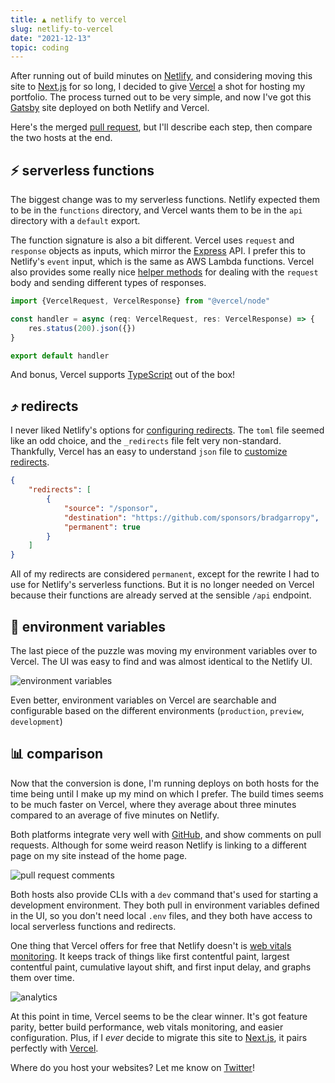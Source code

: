 ```yaml
---
title: ▲ netlify to vercel
slug: netlify-to-vercel
date: "2021-12-13"
topic: coding
---
```


After running out of build minutes on [Netlify][netlify], and considering moving this site to [Next.js][next] for so long, I decided to give [Vercel][vercel] a shot for hosting my portfolio. The process turned out to be very simple, and now I've got this [Gatsby][gatsby] site deployed on both Netlify and Vercel.

Here's the merged [pull request][pr], but I'll describe each step, then compare the two hosts at the end.

## ⚡ serverless functions

The biggest change was to my serverless functions. Netlify expected them to be in the `functions` directory, and Vercel wants them to be in the `api` directory with a `default` export.

The function signature is also a bit different. Vercel uses `request` and `response` objects as inputs, which mirror the [Express][express] API. I prefer this to Netlify's `event` input, which is the same as AWS Lambda functions. Vercel also provides some really nice [helper methods][helpers] for dealing with the `request` body and sending different types of responses.

```typescript
import {VercelRequest, VercelResponse} from "@vercel/node"

const handler = async (req: VercelRequest, res: VercelResponse) => {
    res.status(200).json({})
}

export default handler
```

And bonus, Vercel supports [TypeScript][typescript] out of the box!

## ⤴️ redirects

I never liked Netlify's options for [configuring redirects][netlify-redirects]. The `toml` file seemed like an odd choice, and the `_redirects` file felt very non-standard. Thankfully, Vercel has an easy to understand `json` file to [customize redirects][vercel-redirects].

```json
{
    "redirects": [
        {
            "source": "/sponsor",
            "destination": "https://github.com/sponsors/bradgarropy",
            "permanent": true
        }
    ]
}
```

All of my redirects are considered `permanent`, except for the rewrite I had to use for Netlify's serverless functions. But it is no longer needed on Vercel because their functions are already served at the sensible `/api` endpoint.

## 🌳 environment variables

The last piece of the puzzle was moving my environment variables over to Vercel. The UI was easy to find and was almost identical to the Netlify UI.

![environment variables][environment-variables]

Even better, environment variables on Vercel are searchable and configurable based on the different environments (`production`, `preview`, `development`)

## 📊 comparison

Now that the conversion is done, I'm running deploys on both hosts for the time being until I make up my mind on which I prefer. The build times seems to be much faster on Vercel, where they average about three minutes compared to an average of five minutes on Netlify.

Both platforms integrate very well with [GitHub][github], and show comments on pull requests. Although for some weird reason Netlify is linking to a different page on my site instead of the home page.

![pull request comments][pr-comments]

Both hosts also provide CLIs with a `dev` command that's used for starting a development environment. They both pull in environment variables defined in the UI, so you don't need local `.env` files, and they both have access to local serverless functions and redirects.

One thing that Vercel offers for free that Netlify doesn't is [web vitals monitoring][web-vitals]. It keeps track of things like first contentful paint, largest contentful paint, cumulative layout shift, and first input delay, and graphs them over time.

![analytics][analytics]

At this point in time, Vercel seems to be the clear winner. It's got feature parity, better build performance, web vitals monitoring, and easier configuration. Plus, if I _ever_ decide to migrate this site to [Next.js][next], it pairs perfectly with [Vercel][vercel].

Where do you host your websites? Let me know on [Twitter][twitter]!

[pr]: https://github.com/bradgarropy/bradgarropy.com/pull/258
[netlify]: https://www.netlify.com
[vercel]: https://vercel.com
[next]: https://nextjs.org
[gatsby]: https://www.gatsbyjs.org
[helpers]: https://vercel.com/docs/runtimes#official-runtimes/node-js/node-js-request-and-response-objects/node-js-helpers
[typescript]: https://www.typescriptlang.org
[netlify-redirects]: https://docs.netlify.com/routing/redirects
[vercel-redirects]: https://vercel.com/docs/cli#project-configuration/redirects
[environment-variables]: /posts/environment-variables.png
[pr-comments]: /posts/pr-comments.png
[analytics]: /posts/analytics.png
[github]: https://github.com
[web-vitals]: https://vercel.com/bradgarropy/bradgarropy/analytics
[twitter]: https://twitter.com/bradgarropy
[express]: https://expressjs.com
